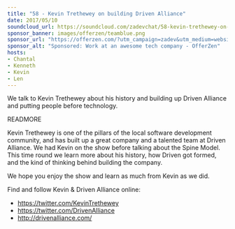 ```yaml
---
title: "58 - Kevin Trethewey on building Driven Alliance"
date: 2017/05/10
soundcloud_url: https://soundcloud.com/zadevchat/58-kevin-trethewey-on-building-driven-alliance
sponsor_banner: images/offerzen/teamblue.png
sponsor_url: "https://offerzen.com/?utm_campaign=zadev&utm_medium=website"
sponsor_alt: "Sponsored: Work at an awesome tech company - OfferZen"
hosts:
- Chantal
- Kenneth
- Kevin
- Len
---
```


We talk to Kevin Trethewey about his history and building up Driven Alliance and putting people before technology.

READMORE

Kevin Trethewey is one of the pillars of the local software development community, and has built up a great company and a talented team at Driven Alliance. We had Kevin on the show before talking about the Spine Model. This time round we learn more about his history, how Driven got formed, and the kind of thinking behind building the company.

We hope you enjoy the show and learn as much from Kevin as we did.

Find and follow Kevin & Driven Alliance online:

* https://twitter.com/KevinTrethewey
* https://twitter.com/DrivenAlliance
* http://drivenalliance.com/
